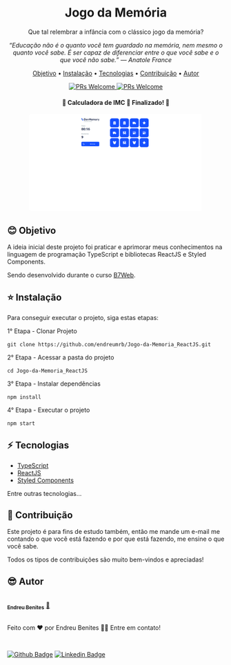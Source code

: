 <h1 align="center">Jogo da Memória</h1>

<p align="center">Que tal relembrar a infância com o clássico jogo da memória?</p>

<p align="center"><i>“Educação não é o quanto você tem guardado na memória, nem mesmo o quanto você sabe. É ser capaz de diferenciar entre o que você sabe e o que você não sabe.” — Anatole France</i></p>

<p align="center">
 <a href="#blush-objetivo">Objetivo</a> •
 <a href="#star-instalação">Instalação</a> •
 <a href="#zap-tecnologias">Tecnologias</a> • 
 <a href="#handshake-contribuição">Contribuição</a> • 
 <a href="#sunglasses-autor">Autor</a>
</p>

<p align="center">
  <a href="http://makeapullrequest.com">
    <img src="https://img.shields.io/badge/progress-100%25-brightgreen.svg" alt="PRs Welcome">
  </a>
  <a href="http://makeapullrequest.com">
    <img src="https://img.shields.io/badge/contribuition-welcome-brightgreen.svg" alt="PRs Welcome">
  </a>
</p>

<h4 align="center"> 
	🚧  Calculadora de IMC 🚀 Finalizado!  🚧
</h4>

<p align="center">
  <kbd>
    <img width="400" style="padding-right: 5px; border-radius: 5px" src="https://github.com/endreumrb/Jogo-da-Memoria_ReactJS/blob/main/src/assets/projeto.png" alt="Projeto">
</p>

## :blush: **Objetivo**

A ideia inicial deste projeto foi praticar e aprimorar meus conhecimentos na linguagem de programação TypeScript e bibliotecas ReactJS e Styled Components.

Sendo desenvolvido durante o curso [B7Web](https://b7web.com.br).

## :star: **Instalação**

Para conseguir executar o projeto, siga estas etapas:

1° Etapa - Clonar Projeto

```
git clone https://github.com/endreumrb/Jogo-da-Memoria_ReactJS.git
```

2° Etapa - Acessar a pasta do projeto

```
cd Jogo-da-Memoria_ReactJS
```

3° Etapa - Instalar dependências

```
npm install
```

4° Etapa - Executar o projeto

```
npm start
```

## :zap: **Tecnologias**

- [TypeScript](https://www.typescriptlang.org/)
- [ReactJS](https://reactjs.org/)
- [Styled Components](https://styled-components.com/)

Entre outras tecnologias...

## :handshake: **Contribuição**

Este projeto é para fins de estudo também, então me mande um e-mail me contando o que você está fazendo e por que está fazendo, me ensine o que você sabe.

Todos os tipos de contribuições são muito bem-vindos e apreciadas!

## :sunglasses: **Autor**

<a href="https://www.linkedin.com/in/endreu-benites/">
 <img style="border-radius: 50px" src="https://media-exp1.licdn.com/dms/image/C4D03AQH5JiW6ui9c1A/profile-displayphoto-shrink_800_800/0/1627451596888?e=1634169600&v=beta&t=J_B8jXpqCBn9ygve-1tQRiS48LYJbGvV-BRAUlDjdL4" width="100px;" alt=""/>
 <br />
 <sub><b>Endreu Benites</b></sub></a> <a href="https://www.linkedin.com/in/endreu-benites/" title="Linkedin">🚀
 <br /><br />
</a>

Feito com ❤️ por Endreu Benites 👋🏽 Entre em contato!

<br />

[![Github Badge](https://img.shields.io/badge/GitHub-100000?style=for-the-badge&logo=github&logoColor=white&link=https://github.com/endreumrb)](https://github.com/endreumrb)
[![Linkedin Badge](https://img.shields.io/badge/-LinkedIn-blue?style=flat-square&logo=Linkedin&logoColor=white&link=https://www.linkedin.com/in/endreu-benites/)](https://www.linkedin.com/in/endreu-benites/)
